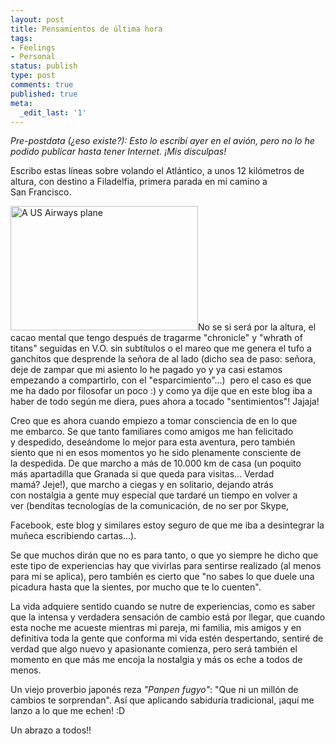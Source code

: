 ```yaml
---
layout: post
title: Pensamientos de última hora
tags:
- Feelings
- Personal
status: publish
type: post
comments: true
published: true
meta:
  _edit_last: '1'
---
```

<em>Pre-postdata (¿eso existe?): Esto lo escribí ayer en el avión, pero no lo he podido publicar hasta tener Internet. ¡Mis disculpas!</em>

Escribo estas líneas sobre volando el Atlántico, a unos 12 kilómetros de altura, con destino a Filadelfia, primera parada en mi camino a San Francisco.
<!-- more -->

<img class="alignright size-medium wp-image-267" title="A US Airways plane" src="http://sheniff.es/public/wp/wp-content/uploads/2012/08/240109-US-Airways-N201UU-300x199.jpg" alt="A US Airways plane" width="300" height="199" />No se si será por la altura, el cacao mental que tengo después de tragarme "chronicle" y "whrath of titans" seguidas en V.O. sin subtítulos o el mareo que me genera el tufo a ganchitos que desprende la señora de al lado (dicho sea de paso: señora, deje de zampar que mi asiento lo he pagado yo y ya casi estamos empezando a compartirlo, con el "esparcimiento"...)  pero el caso es que me ha dado por filosofar un poco :) y como ya dije que en este blog iba a haber de todo según me diera, pues ahora a tocado "sentimientos"! Jajaja!

Creo que es ahora cuando empiezo a tomar consciencia de en lo que me embarco. Se que tanto familiares como amigos me han felicitado y despedido, deseándome lo mejor para esta aventura, pero también siento que ni en esos momentos yo he sido plenamente consciente de la despedida. De que marcho a más de 10.000 km de casa (un poquito más apartadilla que Granada si que queda para visitas... Verdad mamá? Jeje!), que marcho a ciegas y en solitario, dejando atrás con nostalgia a gente muy especial que tardaré un tiempo en volver a ver (benditas tecnologías de la comunicación, de no ser por Skype,

Facebook, este blog y similares estoy seguro de que me iba a desintegrar la muñeca escribiendo cartas...).

Se que muchos dirán que no es para tanto, o que yo siempre he dicho que este tipo de experiencias hay que vivirlas para sentirse realizado (al menos para mí se aplica), pero también es cierto que "no sabes lo que duele una picadura hasta que la sientes, por mucho que te lo cuenten".

La vida adquiere sentido cuando se nutre de experiencias, como es saber que la intensa y verdadera sensación de cambio está por llegar, que cuando esta noche me acueste mientras mi pareja, mi familia, mis amigos y en definitiva toda la gente que conforma mi vida estén despertando, sentiré de verdad que algo nuevo y apasionante comienza, pero será también el momento en que más me encoja la nostalgia y más os eche a todos de menos.

Un viejo proverbio japonés reza <em>"Panpen fugyo"</em>: "Que ni un millón de cambios te sorprendan". Así que aplicando sabiduría tradicional, ¡aquí me lanzo a lo que me echen! :D

Un abrazo a todos!!
